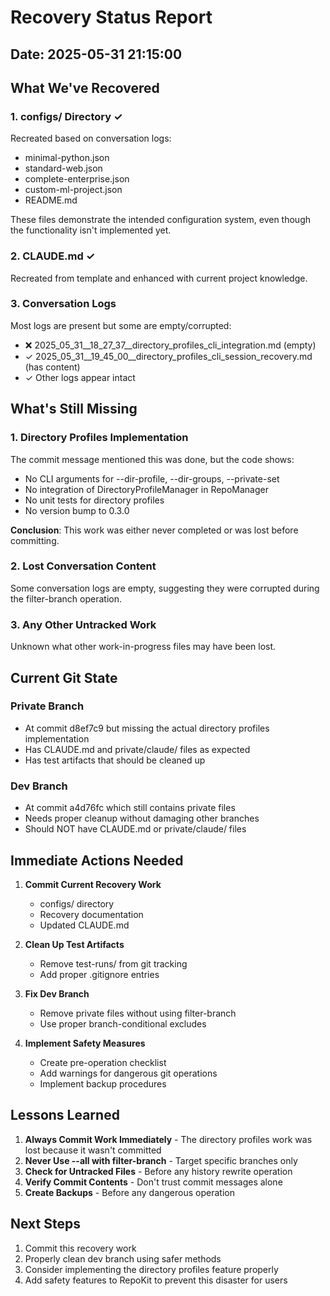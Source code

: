 # Recovery Status Report

## Date: 2025-05-31 21:15:00

## What We've Recovered

### 1. configs/ Directory ✓
Recreated based on conversation logs:
- minimal-python.json
- standard-web.json
- complete-enterprise.json
- custom-ml-project.json
- README.md

These files demonstrate the intended configuration system, even though the functionality isn't implemented yet.

### 2. CLAUDE.md ✓
Recreated from template and enhanced with current project knowledge.

### 3. Conversation Logs
Most logs are present but some are empty/corrupted:
- ❌ 2025_05_31__18_27_37__directory_profiles_cli_integration.md (empty)
- ✓ 2025_05_31__19_45_00__directory_profiles_cli_session_recovery.md (has content)
- ✓ Other logs appear intact

## What's Still Missing

### 1. Directory Profiles Implementation
The commit message mentioned this was done, but the code shows:
- No CLI arguments for --dir-profile, --dir-groups, --private-set
- No integration of DirectoryProfileManager in RepoManager
- No unit tests for directory profiles
- No version bump to 0.3.0

**Conclusion**: This work was either never completed or was lost before committing.

### 2. Lost Conversation Content
Some conversation logs are empty, suggesting they were corrupted during the filter-branch operation.

### 3. Any Other Untracked Work
Unknown what other work-in-progress files may have been lost.

## Current Git State

### Private Branch
- At commit d8ef7c9 but missing the actual directory profiles implementation
- Has CLAUDE.md and private/claude/ files as expected
- Has test artifacts that should be cleaned up

### Dev Branch  
- At commit a4d76fc which still contains private files
- Needs proper cleanup without damaging other branches
- Should NOT have CLAUDE.md or private/claude/ files

## Immediate Actions Needed

1. **Commit Current Recovery Work**
   - configs/ directory
   - Recovery documentation
   - Updated CLAUDE.md

2. **Clean Up Test Artifacts**
   - Remove test-runs/ from git tracking
   - Add proper .gitignore entries

3. **Fix Dev Branch**
   - Remove private files without using filter-branch
   - Use proper branch-conditional excludes

4. **Implement Safety Measures**
   - Create pre-operation checklist
   - Add warnings for dangerous git operations
   - Implement backup procedures

## Lessons Learned

1. **Always Commit Work Immediately** - The directory profiles work was lost because it wasn't committed
2. **Never Use --all with filter-branch** - Target specific branches only
3. **Check for Untracked Files** - Before any history rewrite operation
4. **Verify Commit Contents** - Don't trust commit messages alone
5. **Create Backups** - Before any dangerous operation

## Next Steps

1. Commit this recovery work
2. Properly clean dev branch using safer methods
3. Consider implementing the directory profiles feature properly
4. Add safety features to RepoKit to prevent this disaster for users